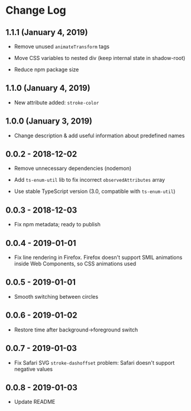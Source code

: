 # Change Log

## 1.1.1 (January 4, 2019)

* Remove unused `animateTransform` tags

* Move CSS variables to nested div (keep internal state in shadow-root)

* Reduce npm package size

## 1.1.0 (January 4, 2019)

* New attribute added: `stroke-color`

## 1.0.0 (January 3, 2019)

* Change description & add useful information about predefined names

## 0.0.2 - 2018-12-02

* Remove unnecessary dependencies (nodemon)

* Add `ts-enum-util` lib to fix incorrect `observedAttributes` array

* Use stable TypeScript version (3.0, compatible with `ts-enum-util`)

## 0.0.3 - 2018-12-03

* Fix npm metadata; ready to publish

## 0.0.4 - 2019-01-01

* Fix line rendering in Firefox. Firefox doesn't support SMIL animations inside Web Components, so CSS animations used

## 0.0.5 - 2019-01-01

* Smooth switching between circles

## 0.0.6 - 2019-01-02

* Restore time after background->foreground switch

## 0.0.7 - 2019-01-03

* Fix Safari SVG `stroke-dashoffset` problem: Safari doesn't support negative values

## 0.0.8 - 2019-01-03

* Update README
